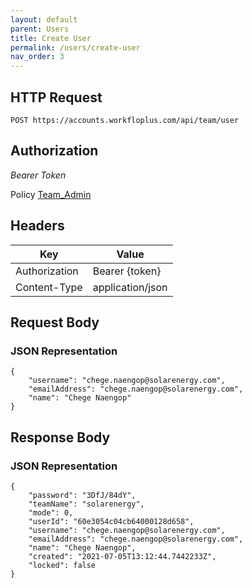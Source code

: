 ```yaml
---
layout: default
parent: Users
title: Create User
permalink: /users/create-user
nav_order: 3
---
```



## HTTP Request

```
POST https://accounts.workfloplus.com/api/team/user
```


## Authorization

*Bearer Token*

Policy
[Team_Admin]({{site.url}}{{site.baseurl}}/authentication/policies#team_admin)


## Headers

| Key     | Value        |
| ----------- | ----------- |
| Authorization | Bearer {token}      |
| Content-Type | application/json      |


## Request Body
### JSON Representation
```
{
    "username": "chege.naengop@solarenergy.com",
    "emailAddress": "chege.naengop@solarenergy.com",
    "name": "Chege Naengop"
}
```


## Response Body
### JSON Representation
```
{
    "password": "3DfJ/84dY",
    "teamName": "solarenergy",
    "mode": 0,
    "userId": "60e3054c04cb64000128d658",
    "username": "chege.naengop@solarenergy.com",
    "emailAddress": "chege.naengop@solarenergy.com",
    "name": "Chege Naengop",
    "created": "2021-07-05T13:12:44.7442233Z",
    "locked": false
}
```